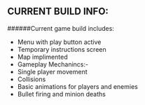 ## CURRENT BUILD INFO:
######Current game build includes:
 - Menu with play button active
 - Temporary instructions screen
 - Map implimented
 - Gameplay Mechanincs:-
  - Single player movement
  - Collisions
  - Basic animations for players and enemies
  - Bullet firing and minion deaths